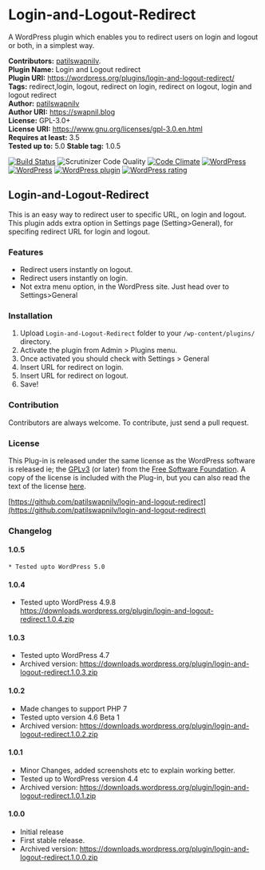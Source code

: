 # Login-and-Logout-Redirect
A WordPress plugin which enables you to redirect users on login and logout or both, in a simplest way.

**Contributors:**      [patilswapnilv](https://github.com/patilswapnilv/).    
**Plugin Name:**       Login and Logout redirect  
**Plugin URI:**        https://wordpress.org/plugins/login-and-logout-redirect/     
**Tags:**              redirect,login, logout, redirect on login, redirect on logout, login and logout redirect  
**Author:**            [patilswapnilv](https://profiles.wordpress.org/patilswapnilv)  
**Author URI:**        https://swapnil.blog    
**License:**           GPL-3.0+  
**License URI:**       https://www.gnu.org/licenses/gpl-3.0.en.html  
**Requires at least:** 3.5  
**Tested up to:**      5.0
**Stable tag:**        1.0.5  

[![Build Status](https://travis-ci.org/patilswapnilv/login-and-logout-redirect.svg)](https://travis-ci.org/patilswapnilv/login-and-logout-redirect) ![Scrutinizer Code Quality](https://scrutinizer-ci.com/g/patilswapnilv/login-and-logout-redirect/badges/quality-score.png?b=master) [![Code Climate](https://codeclimate.com/github/patilswapnilv/login-and-logout-redirect/badges/gpa.svg)](https://codeclimate.com/github/patilswapnilv/login-and-logout-redirect) [![WordPress](https://img.shields.io/wordpress/plugin/dt/login-and-logout-redirect.svg)](https://wordpress.org/plugins/login-and-logout-redirect/) [![WordPress](https://img.shields.io/wordpress/v/login-and-logout-redirect.svg)](https://wordpress.org/plugins/login-and-logout-redirect/) [![WordPress plugin](https://img.shields.io/wordpress/plugin/v/login-and-logout-redirect.svg)](https://wordpress.org/plugins/login-and-logout-redirect/) [![WordPress rating](https://img.shields.io/wordpress/plugin/r/login-and-logout-redirect.svg)](https://wordpress.org/plugins/login-and-logout-redirect/)


## Login-and-Logout-Redirect

This is an easy way to redirect user to specific URL, on login and logout.
This plugin adds extra option in Settings page (Setting>General), for specifing redirect URL for login and logout.

### Features

* Redirect users instantly on logout.
* Redirect users instantly on login.
* Not extra menu option, in the WordPress site. Just head over to Settings>General

### Installation
1. Upload `Login-and-Logout-Redirect` folder to your `/wp-content/plugins/` directory.
2. Activate the plugin from Admin > Plugins menu.
3. Once activated you should check with Settings > General
4. Insert URL for redirect on login.
5. Insert URL for redirect on logout.
6. Save!

### Contribution

Contributors are always welcome.
To contribute, just send a pull request.

### License
This Plug-in is released under the same license as the WordPress software is released ie; the [GPLv3](https://www.gnu.org/licenses/gpl-3.0.en.html) (or later) from the [Free Software Foundation](http://www.fsf.org/). A copy of the license is included with the Plug-in, but you can also read the text of the license [here](http://www.gnu.org/licenses/gpl-3.0.en.html).

[https://github.com/patilswapnilv/login-and-logout-redirect](https://github.com/patilswapnilv/login-and-logout-redirect)  

### Changelog

#### 1.0.5
	* Tested upto WordPress 5.0

#### 1.0.4
 * Tested upto WordPress 4.9.8
 https://downloads.wordpress.org/plugin/login-and-logout-redirect.1.0.4.zip

#### 1.0.3
 * Tested upto WordPress 4.7
 * Archived version:  https://downloads.wordpress.org/plugin/login-and-logout-redirect.1.0.3.zip

#### 1.0.2
 * Made changes to support PHP 7
 * Tested upto version 4.6 Beta 1
 * Archived version:  https://downloads.wordpress.org/plugin/login-and-logout-redirect.1.0.2.zip

#### 1.0.1
* Minor Changes, added screenshots etc to explain working better.
* Tested up to WordPress version 4.4
* Archived version:
https://downloads.wordpress.org/plugin/login-and-logout-redirect.1.0.1.zip

#### 1.0.0
* Initial release
* First stable release.
* Archived version:           https://downloads.wordpress.org/plugin/login-and-logout-redirect.1.0.0.zip
